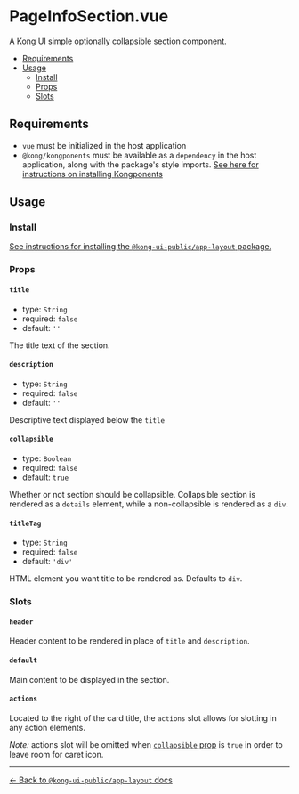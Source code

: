 # PageInfoSection.vue

A Kong UI simple optionally collapsible section component.

- [Requirements](#requirements)
- [Usage](#usage)
  - [Install](#install)
  - [Props](#props)
  - [Slots](#slots)

## Requirements

- `vue` must be initialized in the host application
- `@kong/kongponents` must be available as a `dependency` in the host application, along with the package's style imports. [See here for instructions on installing Kongponents](https://kongponents.konghq.com/#globally-install-all-kongponents)

## Usage

### Install

[See instructions for installing the `@kong-ui-public/app-layout` package.](../README.md#install)

### Props

#### `title`

- type: `String`
- required: `false`
- default: `''`

The title text of the section.

#### `description`

- type: `String`
- required: `false`
- default: `''`

Descriptive text displayed below the `title`

#### `collapsible`

- type: `Boolean`
- required: `false`
- default: `true`

Whether or not section should be collapsible. Collapsible section is rendered as a `details` element, while a non-collapsible is rendered as a `div`.

#### `titleTag`

- type: `String`
- required: `false`
- default: `'div'`

HTML element you want title to be rendered as. Defaults to `div`.

### Slots

#### `header`

Header content to be rendered in place of `title` and `description`.

#### `default`

Main content to be displayed in the section.

#### `actions`

Located to the right of the card title, the `actions` slot allows for slotting in any action elements.

_Note:_ actions slot will be omitted when [`collapsible` prop](#collapsible) is `true` in order to leave room for caret icon.

---

[← Back to `@kong-ui-public/app-layout` docs](../README.md)
